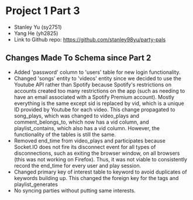 Project 1 Part 3
================

* Stanley Yu (sy2751)
* Yang He (yh2825)
* Link to Github repo: https://github.com/stanley98yu/party-pals

## Changes Made To Schema since Part 2

* Added 'password' column to 'users' table for new login functionality.
* Changed 'songs' entity to 'videos' entity since we decided to use the Youtube API rather than Spotify because Spotify's restrictions on accounts created too many restrictions on the app (such as needing to have an email associated with a Spotify Premium account). Mostly everything is the same except sid is replaced by vid, which is a unique ID provided by Youtube for each video. This change propagated to song_plays, which was changed to video_plays and comment_belongs_to, which now has a vid column, and playlist_contains, which also has a vid column. However, the functionality of the tables is still the same.
* Removed end_time from video_plays and participates because Socket.IO does not fire its disconnect event for all types of disconnections, such as exiting the browser window, on all browsers (this was not working on Firefox). Thus, it was not viable to consistently record the end_time for every user and play session.
* Changed primary key of interest table to keyword to avoid duplicates of keywords building up. This changed the foreign key for the tags and playlist_generates 
* No syncing parties without putting same interests.
